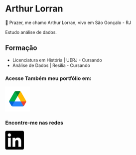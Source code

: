 # Arthur Lorran

👋 Prazer, me chamo Arthur Lorran, vivo em São Gonçalo - RJ

Estudo análise de dados.

## Formação

* Licenciatura em História | UERJ - Cursando
* Análise de Dados | Resilia - Cursando

<!---
- 👀 I’m interested in data
- 🌱 I’m currently learning programation
- 💞️ I’m looking to collaborate on ...
- 📫 How to reach me ...
--->

### Acesse Também meu portfólio em: 
<div>
<a href="https://drive.google.com/drive/folders/1vRu06kK1JNXr3d7VC4RIArLqtFG6amz6?hl=pt-br" target="_blank"><img loading="lazy" src="./drive.png" target="_blank" width=80></a>
</div>





### Encontre-me nas redes 
<div>
<a href="https://br.linkedin.com/in/arthur-lorran-070241160?trk=people-guest_people_search-card" target="_blank"><img loading="lazy" src="./linkedin.svg" target="_blank" width=60></a>
</div>

<!---
arthurlorran1/arthurlorran1 is a ✨ special ✨ repository because its `README.md` (this file) appears on your GitHub profile.
You can click the Preview link to take a look at your changes.
--->

